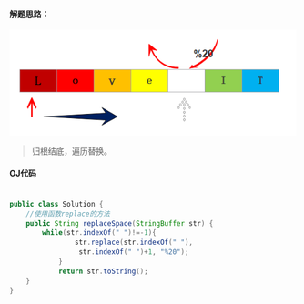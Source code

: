 #### 解题思路：

![2-1](other/2-1.png)
> 归根结底，遍历替换。

#### OJ代码
```java 

public class Solution {
    //使用函数replace的方法
    public String replaceSpace(StringBuffer str) {
    	while(str.indexOf(" ")!=-1){
	            str.replace(str.indexOf(" "),
                 str.indexOf(" ")+1, "%20");
	        }
	        return str.toString();
    }
}
```

